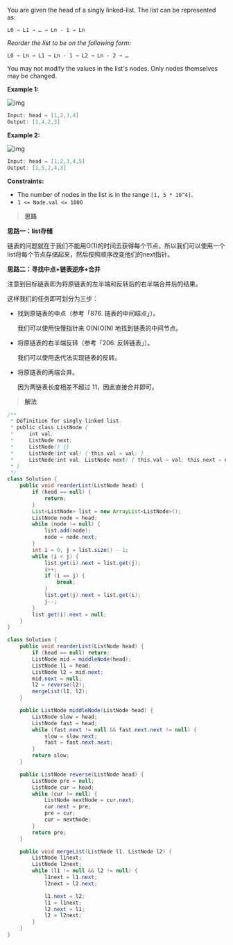 You are given the head of a singly linked-list. The list can be represented as:

```
L0 → L1 → … → Ln - 1 → Ln
```

*Reorder the list to be on the following form:*

```
L0 → Ln → L1 → Ln - 1 → L2 → Ln - 2 → …
```

You may not modify the values in the list's nodes. Only nodes themselves may be changed.

 

**Example 1:**

![img](https://assets.leetcode.com/uploads/2021/03/04/reorder1linked-list.jpg)

```java
Input: head = [1,2,3,4]
Output: [1,4,2,3]
```

**Example 2:**

![img](https://assets.leetcode.com/uploads/2021/03/09/reorder2-linked-list.jpg)

```java
Input: head = [1,2,3,4,5]
Output: [1,5,2,4,3]
```

 

**Constraints:**

- The number of nodes in the list is in the range `[1, 5 * 10^4]`.
- `1 <= Node.val <= 1000`



> **思路**

**思路一：list存储**

链表的问题就在于我们不能用O(1)的时间去获得每个节点，所以我们可以使用一个list将每个节点存储起来，然后按照顺序改变他们的next指针。

**思路二：寻找中点+链表逆序+合并**

注意到目标链表即为将原链表的左半端和反转后的右半端合并后的结果。

这样我们的任务即可划分为三步：

- 找到原链表的中点（参考「876. 链表的中间结点」）。

  我们可以使用快慢指针来 O(N)O(N) 地找到链表的中间节点。

  

- 将原链表的右半端反转（参考「206. 反转链表」）。

  我们可以使用迭代法实现链表的反转。

- 将原链表的两端合并。

  因为两链表长度相差不超过 11，因此直接合并即可。



> **解法**

```java
/**
 * Definition for singly-linked list.
 * public class ListNode {
 *     int val;
 *     ListNode next;
 *     ListNode() {}
 *     ListNode(int val) { this.val = val; }
 *     ListNode(int val, ListNode next) { this.val = val; this.next = next; }
 * }
 */
class Solution {
    public void reorderList(ListNode head) {
        if (head == null) {
            return;
        }
        List<ListNode> list = new ArrayList<ListNode>();
        ListNode node = head;
        while (node != null) {
            list.add(node);
            node = node.next;
        }
        int i = 0, j = list.size() - 1;
        while (i < j) {
            list.get(i).next = list.get(j);
            i++;
            if (i == j) {
                break;
            }
            list.get(j).next = list.get(i);
            j--;
        }
        list.get(i).next = null;
    }
}
```



```java
class Solution {
    public void reorderList(ListNode head) {
        if (head == null) return;
        ListNode mid = middleNode(head);
        ListNode l1 = head;
        ListNode l2 = mid.next;
        mid.next = null;
        l2 = reverse(l2);
        mergeList(l1, l2);
    }

    public ListNode middleNode(ListNode head) {
        ListNode slow = head;
        ListNode fast = head;
        while (fast.next != null && fast.next.next != null) {
            slow = slow.next;
            fast = fast.next.next;
        }
        return slow;
    }

    public ListNode reverse(ListNode head) {
        ListNode pre = null;
        ListNode cur = head;
        while (cur != null) {
            ListNode nextNode = cur.next;
            cur.next = pre;
            pre = cur;
            cur = nextNode;
        }
        return pre;
    }

    public void mergeList(ListNode l1, ListNode l2) {
        ListNode l1next;
        ListNode l2next;
        while (l1 != null && l2 != null) {
            l1next = l1.next;
            l2next = l2.next;

            l1.next = l2;
            l1 = l1next;
            l2.next = l1;
            l2 = l2next;
        }
    }
}
```

